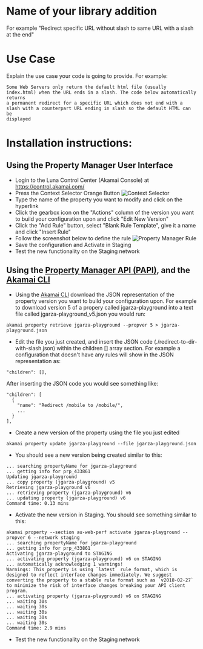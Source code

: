 # Name of your library addition  
For example "Redirect specific URL without slash to same URL with a slash at the end"

# Use Case
Explain the use case your code is going to provide. For example:
```
Some Web Servers only return the default html file (usually index.html) when the URL ends in a slash. The code below automatically returns 
a permanent redirect for a specific URL which does not end with a slash with a counterpart URL ending in slash so the default HTML can be
displayed
```

# Installation instructions:

## Using the Property Manager User Interface
* Login to the Luna Control Center (Akamai Console) at https://control.akamai.com/ 
* Press the Context Selector Orange Button 
![Context Selector](./luna_context_selector.png)
* Type the name of the property you want to modify and click on the hyperlink
* Click the gearbox icon on the "Actions" column of the version you want to build your configuration upon and click "Edit New Version"
* Click the "Add Rule" button, select "Blank Rule Template", give it a name and click "Insert Rule"
* Follow the screenshot below to define the rule
![Property Manager Rule](./redirect-to-dir-with-slash.png)
* Save the configuration and Activate in Staging
* Test the new functionality on the Staging network

## Using the [Property Manager API (PAPI)](https://developer.akamai.com/api/luna/papi/overview.html), and the [Akamai CLI](https://developer.akamai.com/cli)
* Using the [Akamai CLI](https://developer.akamai.com/cli) download the JSON representation of the property version you want to build your configuration upon. For example to download version 5 of a propery called jgarza-playground into a text file called jgarza-playground_v5.json you would run:
```
akamai property retrieve jgarza-playground --propver 5 > jgarza-playground.json
``` 
* Edit the file you just created, and insert the JSON code (./redirect-to-dir-with-slash.json) within the children [] array section. For example a configuration that doesn't have any rules will show in the JSON representation as:
```
"children": [],
```
After inserting the JSON code you would see something like:
```
"children": [
  {
    "name": "Redirect /mobile to /mobile/",
    ...
  }
],
```
* Create a new version of the property using the file you just edited
```
akamai property update jgarza-playground --file jgarza-playground.json
```
* You should see a new version being created similar to this:
```
... searching propertyName for jgarza-playground
... getting info for prp_433861
Updating jgarza-playground
... copy property (jgarza-playground) v5
Retrieving jgarza-playground v6
... retrieving property (jgarza-playground) v6
... updating property (jgarza-playground) v6
Command time: 0.13 mins
``` 
* Activate the new version in Staging. You should see something similar to this:
```
akamai property --section au-web-perf activate jgarza-playground --propver 6 --network staging
... searching propertyName for jgarza-playground
... getting info for prp_433861
Activating jgarza-playground to STAGING
... activating property (jgarza-playground) v6 on STAGING
... automatically acknowledging 1 warnings!
Warnings: This property is using `latest` rule format, which is designed to reflect interface changes immediately. We suggest converting the property to a stable rule format such as `v2018-02-27` to minimize the risk of interface changes breaking your API client program.
... activating property (jgarza-playground) v6 on STAGING
... waiting 30s
... waiting 30s
... waiting 30s
... waiting 30s
... waiting 30s
Command time: 2.9 mins
```
* Test the new functionality on the Staging network
